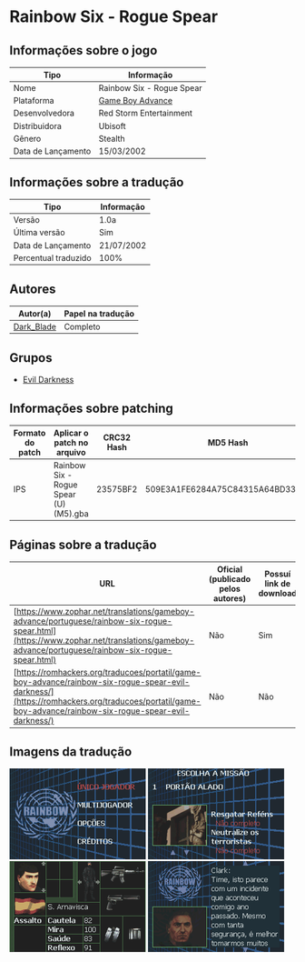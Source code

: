 # Rainbow Six - Rogue Spear

## Informações sobre o jogo

| Tipo | Informação |
| ----------- | ----------- |
| Nome | Rainbow Six \- Rogue Spear |
| Plataforma | [Game Boy Advance](../) |
| Desenvolvedora | Red Storm Entertainment |
| Distribuidora | Ubisoft |
| Gênero | Stealth |
| Data de Lançamento | 15/03/2002 |

## Informações sobre a tradução

| Tipo | Informação |
| ----------- | ----------- |
| Versão | 1\.0a |
| Última versão | Sim |
| Data de Lançamento | 21/07/2002 |
| Percentual traduzido | 100% |

## Autores

| Autor(a) | Papel na tradução |
| ----------- | ----------- |
| [Dark\_Blade](../../../autores/dark_blade/) | Completo |

## Grupos

* [Evil Darkness](../../../grupos/evil-darkness/)

## Informações sobre patching

| Formato do patch | Aplicar o patch no arquivo | CRC32 Hash | MD5 Hash |
| ----------- | ----------- | ----------- | ----------- |
| IPS | Rainbow Six \- Rogue Spear \(U\) \(M5\)\.gba | 23575BF2 | 509E3A1FE6284A75C84315A64BD33F43 |

## Páginas sobre a tradução

| URL | Oficial (publicado pelos autores) | Possuí link de download |
| ----------- | ----------- | ----------- |
| [https://www.zophar.net/translations/gameboy-advance/portuguese/rainbow-six-rogue-spear.html](https://www.zophar.net/translations/gameboy-advance/portuguese/rainbow-six-rogue-spear.html) | Não | Sim |
| [https://romhackers.org/traducoes/portatil/game-boy-advance/rainbow-six-rogue-spear-evil-darkness/](https://romhackers.org/traducoes/portatil/game-boy-advance/rainbow-six-rogue-spear-evil-darkness/) | Não | Não |

## Imagens da tradução

![Imagem de exemplo da tradução 1](1.png)
![Imagem de exemplo da tradução 2](2.png)
![Imagem de exemplo da tradução 3](3.png)
![Imagem de exemplo da tradução 4](4.png)